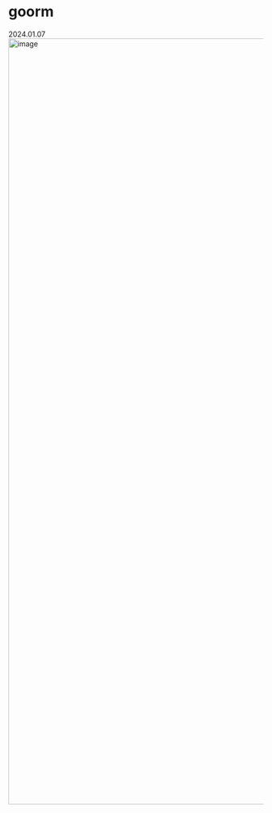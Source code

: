 # goorm
2024.01.07
<img width="1512" alt="image" src="https://github.com/kim0527/goorm/assets/143387515/09d4519b-fe89-4a31-a8c7-93fcece141ec">
